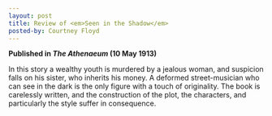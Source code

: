 ```yaml
---
layout: post
title: Review of <em>Seen in the Shadow</em>
posted-by: Courtney Floyd
---
```

<strong>Published in <em>The Athenaeum</em> (10 May 1913)</strong>

In this story a wealthy youth is murdered by a jealous woman, and suspicion falls on his sister, who inherits his money. 
A deformed street-musician who can see in the dark is the only figure with a touch of originality. The book is carelessly 
written, and the construction of the plot, the characters, and particularly the style suffer in consequence. 
